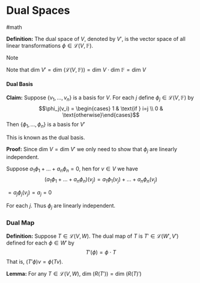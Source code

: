 # Dual Spaces
#math 

**Definition:** The dual space of $V$, denoted by $V'$, is the vector space of all linear transformations $\phi \in \mathcal{L}(V,\mathbb{F})$.

>[!NOTE]
Note that $\text{dim }V' = \text{dim }(\mathcal{L}(V,\mathbb{F})) = \text{dim }V \cdot \text{dim }\mathbb{F} = \text{dim }V$ 


#### Dual Basis

**Claim:** Suppose $\{v_1,...,v_n\}$ is a basis for $V$. For each $j$ define $\phi_j \in \mathcal{L}(V,\mathbb{F})$ by $$\phi_j(v_i) = \begin{cases} 1 & \text{if } i=j \\ 0 & \text{otherwise}\end{cases}$$ Then $\{\phi_1,...,\phi_n\}$ is a basis for $V'$

This is known as the dual basis.

**Proof:** Since $\text{dim }V = \text{dim }V'$ we only need to show that $\phi_j$ are linearly independent.

Suppose $a_1 \phi_1 +...+a_n \phi_n =0$, hen for $v \in V$ we have 
$$(a_1\phi_1 + ... + a_n \phi_n)(v_j) = a_1\phi_1 (v_j) + ... + a_n \phi_n(v_j)$$

$= a_j \phi_j (v_j) = a_j = 0$

For each $j$. Thus $\phi_j$ are linearly independent.


### Dual Map

**Definition:** Suppose $T \in \mathcal{L}(V,W)$. The dual map of $T$ is $T' \in \mathcal{L}(W',V')$ defined for each $\phi \in W'$ by $$T'(\phi) = \phi \cdot T$$
That is, $(T' \phi) v = \phi (Tv)$.




**Lemma:** For any $T \in \mathcal{L}(V,W)$, $\text{dim }(R(T')) = \text{dim }(R(T)')$ 